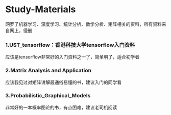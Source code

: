 # Study-Materials
网罗了机器学习、深度学习、统计分析、数学分析、矩阵相关的资料，所有资料来自网上，侵删

### 1.UST_tensorflow：香港科技大学tensorflow入门资料
应该是tensorflow非常好的入门资料之一了，简单明了，适合初学者

### 2.Matrix Analysis and Application
应该我见过对矩阵讲解最通俗易懂的书，建议入门的同学看

### 3.Probabilistic_Graphical_Models
非常好的一本概率图论的书，有点困难，建议老司机阅读